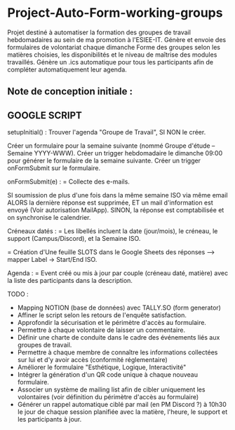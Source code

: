 # Project-Auto-Form-working-groups

Projet destiné à automatiser la formation des groupes de travail hebdomadaires au sein de ma promotion à l'ESIEE-IT.
Génère et envoie des formulaires de volontariat chaque dimanche
Forme des groupes selon les matières choisies, les disponibilités et le niveau de maîtrise des modules travaillés.
Génère un .ics automatique pour tous les participants afin de compléter automatiquement leur agenda.

## Note de conception initiale :

## GOOGLE SCRIPT

setupInitial() :
Trouver l'agenda "Groupe de Travail", SI NON le créer.

Créer un formulaire pour la semaine suivante (nommé Groupe d'étude – Semaine YYYY-WWW).
Créer un trigger hebdomadaire le dimanche 09:00 pour générer le formulaire de la semaine suivante.
Créer un trigger onFormSubmit sur le formulaire.

onFormSubmit(e) :
= Collecte des e-mails.

SI soumission de plus d'une fois dans la même semaine ISO via même email ALORS la dernière réponse est supprimée, ET un mail d'information est envoyé (Voir autorisation MailApp).
SINON, la réponse est comptabilisée et on synchronise le calendrier.

Créneaux datés :
= Les libellés incluent la date (jour/mois), le créneau, le support (Campus/Discord), et la Semaine ISO.

= Création d'Une feuille SLOTS dans le Google Sheets des réponses --> mapper Label → Start/End ISO.

Agenda :
= Event créé ou mis à jour par couple (créneau daté, matière) avec la liste des participants dans la description.



TODO :

- Mapping NOTION (base de données) avec TALLY.SO (form generator)
- Affiner le script selon les retours de l'enquête satisfaction.
- Approfondir la sécurisation et le périmètre d'accès au formulaire.
- Permettre à chaque volontaire de laisser un commentaire.
- Définir une charte de conduite dans le cadre des événements liés aux groupes de travail.
- Permettre à chaque membre de connaître les informations collectées sur lui et d'y avoir accès (conformité réglementaire)
- Améliorer le formulaire "Esthétique, Logique, Interactivité"
- Intégrer la génération d'un QR code unique à chaque nouveau formulaire.
- Associer un système de mailing list afin de cibler uniquement les volontaires (voir définition du périmètre d'accès au formulaire)
- Générer un rappel automatique ciblé par mail (en PM Discord ?) à 10h30 le jour de chaque session planifiée avec la matière, l'heure, le support et les participants à jour.
